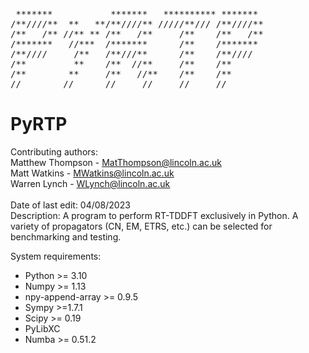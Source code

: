 <pre>
 *******           *******   ********** *******
/**////**  **   **/**////** /////**/// /**////**  
/**   /** //** ** /**   /**     /**    /**   /**  
/*******   //***  /*******      /**    /*******  
/**////     /**   /**///**      /**    /**////  
/**         **    /**  //**     /**    /**  
/**        **     /**   //**    /**    /**  
//        //      //     //     //     //  
</pre>

# PyRTP
Contributing authors:  
Matthew Thompson - MatThompson@lincoln.ac.uk  
Matt Watkins - MWatkins@lincoln.ac.uk   
Warren Lynch - WLynch@lincoln.ac.uk     
<br />
Date of last edit: 04/08/2023  
Description: A program to perform RT-TDDFT exclusively in Python.
             A variety of propagators (CN, EM, ETRS, etc.) can be
             selected for benchmarking and testing.

System requirements:
- Python >= 3.10
- Numpy >= 1.13
- npy-append-array >= 0.9.5
- Sympy >=1.7.1
- Scipy >= 0.19
- PyLibXC
- Numba >= 0.51.2
